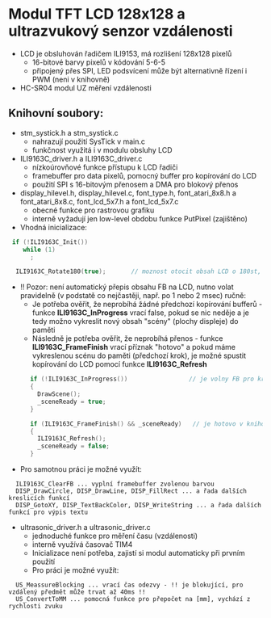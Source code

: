 # Modul TFT LCD 128x128 a ultrazvukový senzor vzdálenosti

* LCD je obsluhován řadičem ILI9153, má rozlišení 128x128 pixelů
  * 16-bitové barvy pixelů v kódování 5-6-5
  * připojený přes SPI, LED podsvícení může být alternativně řízení i PWM (neni v knihovně)
* HC-SR04 modul UZ měření vzdálenosti 

## Knihovní soubory:
* stm_systick.h a stm_systick.c
  * nahrazují použití SysTick v main.c
  * funkčnost využitá i v modulu obsluhy LCD
* ILI9163C_driver.h a ILI9163C_driver.c
  * nízkoúrovňové funkce přístupu k LCD řadiči
  * framebuffer pro data pixelů, pomocný buffer pro kopírování do LCD
  * použití SPI s 16-bitovým přenosem a DMA pro blokový přenos
* display_hilevel.h, display_hilevel.c, font_type.h, font_atari_8x8.h a font_atari_8x8.c, font_lcd_5x7.h a font_lcd_5x7.c
  * obecné funkce pro rastrovou grafiku
  * interně vyžadují jen low-level obdobu funkce PutPixel (zajištěno)
* Vhodná inicializace:
```C++
 if (!ILI9163C_Init())
    while (1)
      ;

  ILI9163C_Rotate180(true);       // moznost otocit obsah LCD o 180st, meni chovani interniho PutPixel
```
  * !! Pozor: není automatický přepis obsahu FB na LCD, nutno volat pravidelně (v podstatě co nejčastěji, např. po 1 nebo 2 msec) ručně:
    * Je potřeba ověřit, že neprobíhá žádné předchozí kopírování bufferů - funkce **ILI9163C_InProgress** vrací false, pokud se nic neděje a je tedy možno vykreslit nový obsah "scény" (plochy displeje) do paměti
    * Následně je potřeba ověřit, že neprobíhá přenos - funkce **ILI9163C_FrameFinish** vrací příznak "hotovo" a pokud máme vykreslenou scénu do paměti (předchozí krok), je možné spustit kopírování do LCD pomocí funkce **ILI9163C_Refresh**
```C++
      if (!ILI9163C_InProgress())                 // je volny FB pro kresleni ?
      {
        DrawScene();
        _sceneReady = true;
      }

      if (ILI9163C_FrameFinish() && _sceneReady)   // je hotovo v knihovne a pripravena data ?
      {
        ILI9163C_Refresh();
        _sceneReady = false;
      }
```
  * Pro samotnou práci je možné využít:
```
  ILI9163C_ClearFB ... vyplní framebuffer zvolenou barvou
  DISP_DrawCircle, DISP_DrawLine, DISP_FillRect ... a řada dalších kreslicích funkcí
  DISP_GotoXY, DISP_TextBackColor, DISP_WriteString ... a řada dalších funkcí pro výpis textu
```
* ultrasonic_driver.h a ultrasonic_driver.c
  * jednoduché funkce pro měření času (vzdálenosti)
  * interně využívá časovač TIM4
  * Inicializace není potřeba, zajistí si modul automaticky při prvním použití
  * Pro práci je možné využít:
```
  US_MeassureBlocking ... vrací čas odezvy - !! je blokující, pro vzdálený předmět může trvat až 40ms !!
  US_ConvertToMM ... pomocná funkce pro přepočet na [mm], vychází z rychlosti zvuku
```
